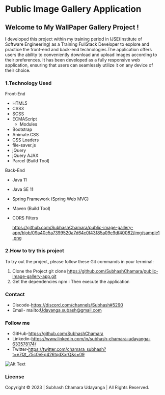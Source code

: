 # Public Image Gallery Application

## Welcome to My WallPaper Gallery Project !

I developed this project within my training period in IJSE(Institute of Software Engineering) as a Training FullStack Developer to explore and practice the front-end and back-end technologies.The application offers users the ability to conveniently download and upload images according to their preferences. It has been developed as a fully responsive web application, ensuring that users can seamlessly utilize it on any device of their choice.


### 1.Technology Used

Front-End
- HTML5
- CSS3
- SCSS
- ECMAScript
    - Modules
- Bootstrap
- Animate.CSS
- CSS Loaders
- file-saver.js
- jQuery
- jQuery AJAX
- Parcel (Build Tool)

Back-End
- Java 11
- Java SE 11
- Spring Framework (Spring Web MVC)
- Maven (Build Tool)
- CORS Filters

  https://github.com/SubhashChamara/public-image-gallery-app/blob/09a40c5a7399520a7d64c0f43f85a09e9df40082/img/sample1.png

### 2.How to try this project
  
  To try out the project, please follow these Git commands in your terminal:
  1. Clone the Project 
    git clone https://github.com/SubhashChamara/public-image-gallery-app.git
  2. Get the dependencies
    npm i
  Then execute the application  
  
### Contact
 
-  Discode-https://discord.com/channels/Subhash#5290
-  Email-  mailto:Udayanga.subash@gmail.com
    
### Follow me

- GitHub-https://github.com/SubhashChamara
- Linkedin-https://www.linkedin.com/in/subhash-chamara-udayanga-633578174/
- Twitter-https://twitter.com/chamara_subhash?t=e7Qt_Z5c0eEg426tqdXxrQ&s=09

![Alt Text](Screenshot%20from%202023-07-07%2011-57-05.png)


### License
Copyright &copy; 2023 | Subhash Chamara Udayanga | All Rights Reserved.
